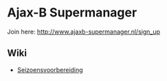# Ajax-B Supermanager

Join here: <http://www.ajaxb-supermanager.nl/sign_up>

## Wiki

- [Seizoensvoorbereiding](https://github.com/thomasbrus/ajaxb-supermanager/wiki/Seizoensvoorbereiding)
